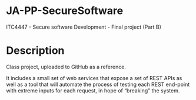 # JA-PP-SecureSoftware

ITC4447 - Secure software Development - Final project (Part B)

# Description

Class project, uploaded to GitHub as a reference. 

It includes a small set of web services that expose a set of REST APIs as well as a tool that will automate the process of testing each REST end-point with extreme inputs for each request, in hope of “breaking” the system. 
